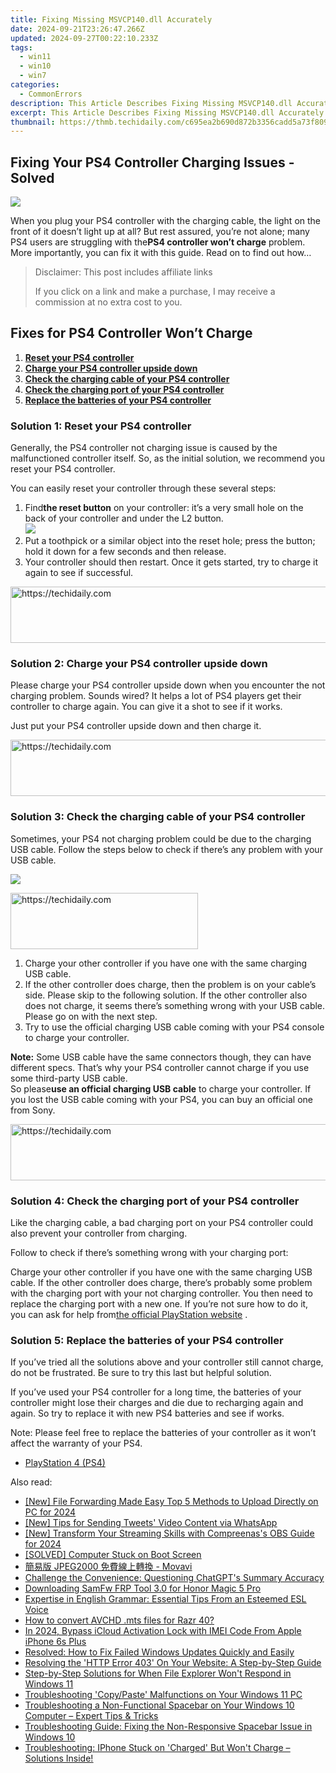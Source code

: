 ```yaml
---
title: Fixing Missing MSVCP140.dll Accurately
date: 2024-09-21T23:26:47.266Z
updated: 2024-09-27T00:22:10.233Z
tags:
  - win11
  - win10
  - win7
categories:
  - CommonErrors
description: This Article Describes Fixing Missing MSVCP140.dll Accurately
excerpt: This Article Describes Fixing Missing MSVCP140.dll Accurately
thumbnail: https://thmb.techidaily.com/c695ea2b690d872b3356cadd5a73f8095d4e1f1e6e591a347bc63bd49bbead62.jpeg
---
```


## Fixing Your PS4 Controller Charging Issues - Solved

![](https://images.drivereasy.com/wp-content/uploads/2018/01/img_5a503449d171d.jpg)

 When you plug your PS4 controller with the charging cable, the light on the front of it doesn’t light up at all? But rest assured, you’re not alone; many PS4 users are struggling with the**PS4 controller won’t charge** problem. More importantly, you can fix it with this guide. Read on to find out how…

>  Disclaimer: This post includes affiliate links
>
>  If you click on a link and make a purchase, I may receive a commission at no extra cost to you.
>

## Fixes for PS4 Controller Won’t Charge

1. **[Reset your PS4 controller](#solution1)**
2. **[Charge your PS4 controller upside down](#solution2)**
3. **[Check the charging cable of your PS4 controller](#solution3)**
4. **[Check the charging port of your PS4 controller](#solution4)**
5. **[Replace the batteries of your PS4 controller](#solution5)**

### Solution 1: Reset your PS4 controller

 Generally, the PS4 controller not charging issue is caused by the malfunctioned controller itself. So, as the initial solution, we recommend you reset your PS4 controller.

You can easily reset your controller through these several steps:

1. Find**the reset button** on your controller: it’s a very small hole on the back of your controller and under the L2 button.  
![](https://images.drivereasy.com/wp-content/uploads/2018/01/img_5a503f4b68e7f.jpg)
2. Put a toothpick or a similar object into the reset hole; press the button; hold it down for a few seconds and then release.
3. Your controller should then restart. Once it gets started, try to charge it again to see if successful.

<!-- affiliate ads begin -->
<a href="https://zebaoaffiliateprogram.pxf.io/c/5597632/2137972/21526" target="_top" id="2137972">
  <img src="//a.impactradius-go.com/display-ad/21526-2137972" border="0" alt="https://techidaily.com" width="728" height="90"/>
</a>
<img height="0" width="0" src="https://zebaoaffiliateprogram.pxf.io/i/5597632/2137972/21526" style="position:absolute;visibility:hidden;" border="0" />
<!-- affiliate ads end -->

### Solution 2: Charge your PS4 controller upside down

 Please charge your PS4 controller upside down when you encounter the not charging problem. Sounds wired? It helps a lot of PS4 players get their controller to charge again. You can give it a shot to see if it works.

Just put your PS4 controller upside down and then charge it.

<!-- affiliate ads begin -->
<a href="https://imp.i110150.net/c/5597632/924297/11305" target="_top" id="924297">
  <img src="//a.impactradius-go.com/display-ad/11305-924297" border="0" alt="https://techidaily.com" width="728" height="90"/>
</a>
<img height="0" width="0" src="https://imp.i110150.net/i/5597632/924297/11305" style="position:absolute;visibility:hidden;" border="0" />
<!-- affiliate ads end -->

### Solution 3: Check the charging cable of your PS4 controller

 Sometimes, your PS4 not charging problem could be due to the charging USB cable. Follow the steps below to check if there’s any problem with your USB cable.

![](https://images.drivereasy.com/wp-content/uploads/2018/01/img_5a504e5686cb2.jpg)

<!-- affiliate ads begin -->
<a href="https://aligracehair.sjv.io/c/5597632/1948891/19272" target="_top" id="1948891">
  <img src="//a.impactradius-go.com/display-ad/19272-1948891" border="0" alt="https://techidaily.com" width="300" height="90"/>
</a>
<img height="0" width="0" src="https://aligracehair.sjv.io/i/5597632/1948891/19272" style="position:absolute;visibility:hidden;" border="0" />
<!-- affiliate ads end -->

1. Charge your other controller if you have one with the same charging USB cable.
2. If the other controller does charge, then the problem is on your cable’s side. Please skip to the following solution. If the other controller also does not charge, it seems there’s something wrong with your USB cable. Please go on with the next step.
3. Try to use the official charging USB cable coming with your PS4 console to charge your controller.

**Note:** Some USB cable have the same connectors though, they can have different specs. That’s why your PS4 controller cannot charge if you use some third-party USB cable.  
 So please**use an official charging USB cable** to charge your controller. If you lost the USB cable coming with your PS4, you can buy an official one from Sony.

<!-- affiliate ads begin -->
<a href="https://unicoeye.pxf.io/c/5597632/2134227/18498" target="_top" id="2134227">
  <img src="//a.impactradius-go.com/display-ad/18498-2134227" border="0" alt="https://techidaily.com" width="728" height="90"/>
</a>
<img height="0" width="0" src="https://unicoeye.pxf.io/i/5597632/2134227/18498" style="position:absolute;visibility:hidden;" border="0" />
<!-- affiliate ads end -->

### Solution 4: Check the charging port of your PS4 controller

 Like the charging cable, a bad charging port on your PS4 controller could also prevent your controller from charging.

 Follow to check if there’s something wrong with your charging port:

 Charge your other controller if you have one with the same charging USB cable. If the other controller does charge, there’s probably some problem with the charging port with your not charging controller. You then need to replace the charging port with a new one. If you’re not sure how to do it, you can ask for help from[the official PlayStation website](http://www.playstation.com/) .

### Solution 5: Replace the batteries of your PS4 controller

 If you’ve tried all the solutions above and your controller still cannot charge, do not be frustrated. Be sure to try this last but helpful solution.

 If you’ve used your PS4 controller for a long time, the batteries of your controller might lose their charges and die due to recharging again and again. So try to replace it with new PS4 batteries and see if works.

 Note: Please feel free to replace the batteries of your controller as it won’t affect the warranty of your PS4.

* [PlayStation 4 (PS4)](/tag-search/?tagId=180)

<ins class="adsbygoogle"
     style="display:block"
     data-ad-format="autorelaxed"
     data-ad-client="ca-pub-7571918770474297"
     data-ad-slot="1223367746"></ins>

<ins class="adsbygoogle"
     style="display:block"
     data-ad-client="ca-pub-7571918770474297"
     data-ad-slot="8358498916"
     data-ad-format="auto"
     data-full-width-responsive="true"></ins>

<span class="atpl-alsoreadstyle">Also read:</span>
<div><ul>
<li><a href="https://vp-tips.techidaily.com/new-file-forwarding-made-easy-top-5-methods-to-upload-directly-on-pc-for-2024/"><u>[New] File Forwarding Made Easy Top 5 Methods to Upload Directly on PC for 2024</u></a></li>
<li><a href="https://twitter-videos.techidaily.com/new-tips-for-sending-tweets-video-content-via-whatsapp/"><u>[New] Tips for Sending Tweets' Video Content via WhatsApp</u></a></li>
<li><a href="https://screen-video-capture.techidaily.com/new-transform-your-streaming-skills-with-compreenass-obs-guide-for-2024/"><u>[New] Transform Your Streaming Skills with Compreenas's OBS Guide for 2024</u></a></li>
<li><a href="https://common-error.techidaily.com/solved-computer-stuck-on-boot-screen/"><u>[SOLVED] Computer Stuck on Boot Screen</u></a></li>
<li><a href="https://win-remarkable.techidaily.com/1726222796026-jpeg2000-movavi/"><u>簡易版 JPEG2000 免費線上轉換 - Movavi</u></a></li>
<li><a href="https://tech-revival.techidaily.com/challenge-the-convenience-questioning-chatgpts-summary-accuracy/"><u>Challenge the Convenience: Questioning ChatGPT's Summary Accuracy</u></a></li>
<li><a href="https://unlock-android.techidaily.com/downloading-samfw-frp-tool-30-for-honor-magic-5-pro-by-drfone-android/"><u>Downloading SamFw FRP Tool 3.0 for Honor Magic 5 Pro</u></a></li>
<li><a href="https://mondly-stories.techidaily.com/expertise-in-english-grammar-essential-tips-from-an-esteemed-esl-voice/"><u>Expertise in English Grammar: Essential Tips From an Esteemed ESL Voice</u></a></li>
<li><a href="https://phone-solutions.techidaily.com/how-to-convert-avchd-mts-files-for-razr-40-by-aiseesoft-video-converter-play-mts-on-android/"><u>How to convert AVCHD .mts files for Razr 40?</u></a></li>
<li><a href="https://activate-lock.techidaily.com/in-2024-bypass-icloud-activation-lock-with-imei-code-from-apple-iphone-6s-plus-by-drfone-ios/"><u>In 2024, Bypass iCloud Activation Lock with IMEI Code From Apple iPhone 6s Plus</u></a></li>
<li><a href="https://common-error.techidaily.com/resolved-how-to-fix-failed-windows-updates-quickly-and-easily/"><u>Resolved: How to Fix Failed Windows Updates Quickly and Easily</u></a></li>
<li><a href="https://common-error.techidaily.com/resolving-the-http-error-403-on-your-website-a-step-by-step-guide/"><u>Resolving the 'HTTP Error 403' On Your Website: A Step-by-Step Guide</u></a></li>
<li><a href="https://common-error.techidaily.com/step-by-step-solutions-for-when-file-explorer-wont-respond-in-windows-11/"><u>Step-by-Step Solutions for When File Explorer Won't Respond in Windows 11</u></a></li>
<li><a href="https://common-error.techidaily.com/troubleshooting-copypaste-malfunctions-on-your-windows-11-pc/"><u>Troubleshooting 'Copy/Paste' Malfunctions on Your Windows 11 PC</u></a></li>
<li><a href="https://common-error.techidaily.com/troubleshooting-a-non-functional-spacebar-on-your-windows-10-computer-expert-tips-and-tricks/"><u>Troubleshooting a Non-Functional Spacebar on Your Windows 10 Computer – Expert Tips & Tricks</u></a></li>
<li><a href="https://common-error.techidaily.com/troubleshooting-guide-fixing-the-non-responsive-spacebar-issue-in-windows-10/"><u>Troubleshooting Guide: Fixing the Non-Responsive Spacebar Issue in Windows 10</u></a></li>
<li><a href="https://common-error.techidaily.com/1723208620608-troubleshooting-iphone-stuck-on-charged-but-wont-charge-solutions-inside/"><u>Troubleshooting: IPhone Stuck on 'Charged' But Won't Charge – Solutions Inside!</u></a></li>
</ul></div>

